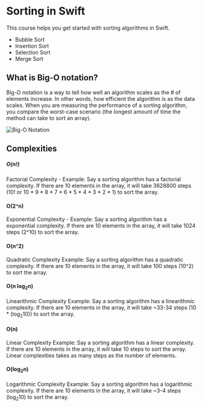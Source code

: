 # Sorting in Swift

This course helps you get started with sorting algorithms in Swift.

* Bubble Sort
* Insertion Sort
* Selection Sort
* Merge Sort

## <strong>What is Big-O notation?</strong>

Big-O notation is a way to tell how well an algorithm scales as the # of elements increase. In other words, how efficient the algorithm is as the data scales. When you are measuring the performance of a sorting algorithm, you compare the worst-case scenario (the longest amount of time the method can take to sort an array).

![Big-O Notation](https://upload.wikimedia.org/wikipedia/commons/thumb/7/7e/Comparison_computational_complexity.svg/2000px-Comparison_computational_complexity.svg.png)

## <strong>Complexities</strong>

##### O(n!)
Factorial Complexity - 
Example: Say a sorting algorithm has a factorial complexity. If there are 10 elements in the array, it will take 3628800 steps (10! or 10 * 9 * 8 * 7 * 6 * 5 * 4 * 3 * 2 * 1) to sort the array. 

#### O(2^n)
Exponential Complexity - 
Example: Say a sorting algorithm has a exponential complexity. If there are 10 elements in the array, it will take 1024 steps (2^10) to sort the array. 

#### O(n^2)
Quadratic Complexity
Example: Say a sorting algorithm has a quadratic complexity. If there are 10 elements in the array, it will take 100 steps (10^2) to sort the array. 

#### O(n log<sub>2</sub>n)
Linearithmic Complexity
Example: Say a sorting algorithm has a linearithmic complexity. If there are 10 elements in the array, it will take ~33-34 steps (10 * (log<sub>2</sub>10)) to sort the array. 

#### O(n)
Linear Complexity
Example: Say a sorting algorithm has a linear complexity. If there are 10 elements in the array, it will take 10 steps to sort the array. Linear complexities takes as many steps as the number of elements.


#### O(log<sub>2</sub>n)
Logarithmic Complexity
Example: Say a sorting algorithm has a logarithmic complexity. If there are 10 elements in the array, it will take ~3-4 steps (log<sub>2</sub>10) to sort the array. 
